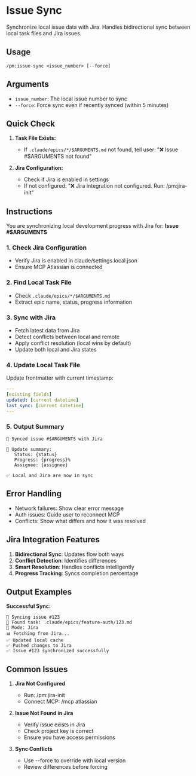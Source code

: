 # Issue Sync

Synchronize local issue data with Jira. Handles bidirectional sync between local task files and Jira issues.

## Usage
```
/pm:issue-sync <issue_number> [--force]
```

## Arguments
- `issue_number`: The local issue number to sync
- `--force`: Force sync even if recently synced (within 5 minutes)

## Quick Check
1. **Task File Exists:**
   - If `.claude/epics/*/$ARGUMENTS.md` not found, tell user: "❌ Issue #$ARGUMENTS not found"
   
2. **Jira Configuration:**
   - Check if Jira is enabled in settings
   - If not configured: "❌ Jira integration not configured. Run: /pm:jira-init"

## Instructions

You are synchronizing local development progress with Jira for: **Issue #$ARGUMENTS**

### 1. Check Jira Configuration
- Verify Jira is enabled in claude/settings.local.json
- Ensure MCP Atlassian is connected

### 2. Find Local Task File
- Check `.claude/epics/*/$ARGUMENTS.md`
- Extract epic name, status, progress information

### 3. Sync with Jira
- Fetch latest data from Jira
- Detect conflicts between local and remote
- Apply conflict resolution (local wins by default)
- Update both local and Jira states

### 4. Update Local Task File
Update frontmatter with current timestamp:
```yaml
---
[existing fields]
updated: [current datetime]
last_sync: [current datetime]
---
```

### 5. Output Summary
```
🔄 Synced issue #$ARGUMENTS with Jira

📝 Update summary:
   Status: {status}
   Progress: {progress}%
   Assignee: {assignee}
   
✅ Local and Jira are now in sync
```

## Error Handling
- Network failures: Show clear error message
- Auth issues: Guide user to reconnect MCP
- Conflicts: Show what differs and how it was resolved

## Jira Integration Features
1. **Bidirectional Sync**: Updates flow both ways
2. **Conflict Detection**: Identifies differences
3. **Smart Resolution**: Handles conflicts intelligently
4. **Progress Tracking**: Syncs completion percentage

## Output Examples

**Successful Sync:**
```
🔄 Syncing issue #123
📁 Found task: .claude/epics/feature-auth/123.md
🔄 Mode: Jira
📊 Fetching from Jira...
✅ Updated local cache
✅ Pushed changes to Jira
✅ Issue #123 synchronized successfully
```

## Common Issues

1. **Jira Not Configured**
   - Run: /pm:jira-init
   - Connect MCP: /mcp atlassian

2. **Issue Not Found in Jira**
   - Verify issue exists in Jira
   - Check project key is correct
   - Ensure you have access permissions

3. **Sync Conflicts**
   - Use --force to override with local version
   - Review differences before forcing
